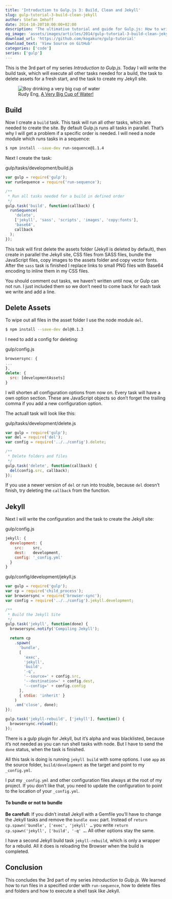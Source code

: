 ```yaml
---
title: 'Introduction to Gulp.js 3: Build, Clean and Jekyll'
slug: gulp-tutorial-3-build-clean-jekyll
author: Stefan Imhoff
date: 2014-10-20T10:00:00+02:00
description: 'The ultimative tutorial and guide for Gulp.js: How to write tasks for cleaning files and folders, generating the build and the website with Jekyll.'
og_image: 'assets/images/articles/2014/gulp-tutorial-3-build-clean-jekyll/gulp-tutorial-3.jpg'
download_url: 'https://github.com/kogakure/gulp-tutorial'
download_text: 'View Source on GitHub'
categories: ['code']
series: ['gulp']
---
```


This is the 3rd part of my series _Introduction to Gulp.js_. Today I will write the build task, which will execute all other tasks needed for a build, the task to delete assets for a fresh start, and the task to create my Jekyll site.

<figure class="image-figure">
  <img src="/assets/images/articles/2014/gulp-tutorial-3-build-clean-jekyll/gulp-tutorial-3.jpg" alt="Boy drinking a very big cup of water">
  <figcaption>
    Rudy Eng, <a href="https://www.flickr.com/photos/mac-ash/3628500632" target="_blank" rel="nofollow" rel="noopener">A Very Big Cup of Water!</a>
  </figcaption>
</figure>

## Build

Now I create a `build` task. This task will run all other tasks, which are needed to create the site. By default Gulp.js runs all tasks in parallel. That’s why I will get a problem if a specific order is needed. I will need a node module which runs tasks in a sequence:

```bash
$ npm install --save-dev run-sequence@1.1.4
```

Next I create the task:

<p class="code-info">gulp/tasks/development/build.js</p>

```javascript
var gulp = require('gulp');
var runSequence = require('run-sequence');

/**
 * Run all tasks needed for a build in defined order
 */
gulp.task('build', function(callback) {
  runSequence(
    'delete',
    ['jekyll', 'sass', 'scripts', 'images', 'copy:fonts'],
    'base64',
    callback
  );
});
```

This task will first delete the assets folder (Jekyll is deleted by default), then create in parallel the Jekyll site, CSS files from SASS files, bundle the JavaScript files, copy images to the assets folder and copy vector fonts. After the `sass` task is finished I replace links to small PNG files with Base64 encoding to inline them in my CSS files.

You should comment out tasks, we haven’t written until now, or Gulp can not run. I just included them so we don’t need to come back for each task we write and add a line.

## Delete Assets

To wipe out all files in the asset folder I use the node module `del`.

```bash
$ npm install --save-dev del@0.1.3
```

I need to add a config for deleting:

<p class="code-info">gulp/config.js</p>

```javascript
browsersync: {
...
},
delete: {
  src: [developmentAssets]
}
```

I will shorten all configuration options from now on. Every task will have a own option section. These are JavaScript objects so don’t forget the trailing comma if you add a new configuration option.

The actuall task will look like this:

<p class="code-info">gulp/tasks/development/delete.js</p>

```javascript
var gulp = require('gulp');
var del = require('del');
var config = require('../../config').delete;

/**
 * Delete folders and files
 */
gulp.task('delete', function(callback) {
  del(config.src, callback);
});
```

If you use a newer version of `del` or run into trouble, because `del` doesn’t finish, try deleting the `callback` from the function.

## Jekyll

Next I will write the configuration and the task to create the Jekyll site:

<p class="code-info">gulp/config.js</p>

```javascript
jekyll: {
  development: {
    src:    src,
    dest:   development,
    config: '_config.yml'
  }
}
```

<p class="code-info">gulp/config/development/jekyll.js</p>

```javascript
var gulp = require('gulp');
var cp = require('child_process');
var browsersync = require('browser-sync');
var config = require('../../config').jekyll.development;

/**
 * Build the Jekyll Site
 */
gulp.task('jekyll', function(done) {
  browsersync.notify('Compiling Jekyll');

  return cp
    .spawn(
      'bundle',
      [
        'exec',
        'jekyll',
        'build',
        '-q',
        '--source=' + config.src,
        '--destination=' + config.dest,
        '--config=' + config.config
      ],
      { stdio: 'inherit' }
    )
    .on('close', done);
});

gulp.task('jekyll-rebuild', ['jekyll'], function() {
  browsersync.reload();
});
```

There is a gulp plugin for Jekyll, but it’s alpha and was blacklisted, because it’s not needed as you can run shell tasks with node. But I have to send the `done` status, when the task is finished.

All this task is doing is running `jekyll build` with some options. I use `app` as the source folder, `build/development` as the target and point to my `_config.yml`.

I put my `_config.yml` and other configuration files always at the root of my project. If you don’t like that, you need to update the configuration to point to the location of your `_config.yml`.

<aside class="aside-hint" role="complementary">
  <h4>To bundle or not to bundle</h4>
  <p><strong>Be carefull:</strong> If you didn’t install Jekyll with a Gemfile you’ll have to change the Jekyll tasks and remove the <code>bundle exec</code> part. Instead of <code>return cp.spawn('bundle', ['exec', 'jekyll' …</code> you write <code>return cp.spawn('jekyll', ['build', '-q' …</code>. All other options stay the same.</p>
</aside>

I have a second Jekyll build task `jekyll-rebuild`, which is only a wrapper for a rebuild. All it does is reloading the Browser when the build is completed.

## Conclusion

This concludes the 3rd part of my series _Introduction to Gulp.js_. We learned how to run files in a specified order with `run-sequence`, how to delete files and folders and how to execute a shell task like Jekyll.
